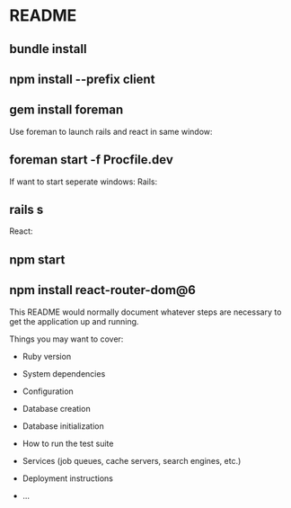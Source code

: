 # README

## bundle install
## npm install --prefix client
## gem install foreman

Use foreman to launch rails and react in same window:
## foreman start -f Procfile.dev

If want to start seperate windows:
Rails:
## rails s
React:
## npm start



## npm install react-router-dom@6








This README would normally document whatever steps are necessary to get the
application up and running.

Things you may want to cover:

* Ruby version

* System dependencies

* Configuration

* Database creation

* Database initialization

* How to run the test suite

* Services (job queues, cache servers, search engines, etc.)

* Deployment instructions

* ...
